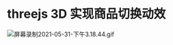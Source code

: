 # threejs 3D 实现商品切换动效

![屏幕录制2021-05-31-下午3.18.44.gif](https://p3-juejin.byteimg.com/tos-cn-i-k3u1fbpfcp/3449a7257f2e4e00a3526a1586c11b7d~tplv-k3u1fbpfcp-watermark.image)
